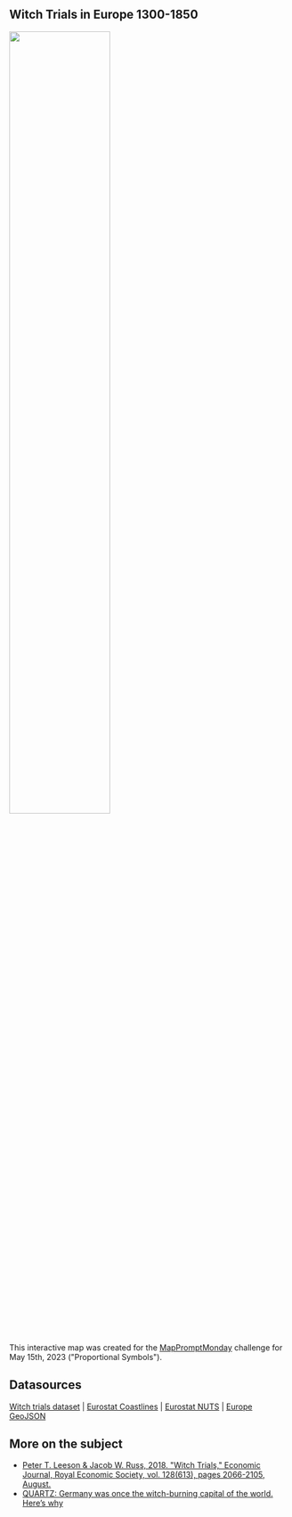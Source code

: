 ## Witch Trials in Europe 1300-1850

<img src="./eu_witch_trials" width="60%">

This interactive map was created for the [MapPromptMonday](https://github.com/MapPromptMonday/MapPromptMonday) challenge for May 15th, 2023 ("Proportional Symbols"). 

## Datasources
[Witch trials dataset](https://github.com/JakeRuss/witch-trials) | [Eurostat Coastlines](https://ec.europa.eu/eurostat/web/gisco/geodata/reference-data/administrative-units-statistical-units/coastal) | [Eurostat NUTS](https://ec.europa.eu/eurostat/web/gisco/geodata/reference-data/administrative-units-statistical-units/nuts) | [Europe GeoJSON](https://github.com/leakyMirror/map-of-europe)

## More on the subject

- [Peter T. Leeson & Jacob W. Russ, 2018. "Witch Trials," Economic Journal, Royal Economic Society, vol. 128(613), pages 2066-2105, August.](https://www.peterleeson.com/witch_trials.pdf)
- [QUARTZ: Germany was once the witch-burning capital of the world. Here’s why](https://qz.com/1183992/why-europe-was-overrun-by-witch-hunts-in-early-modern-history)

